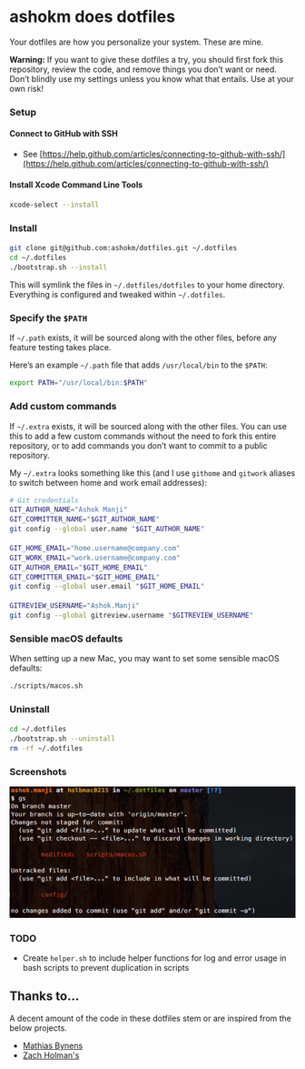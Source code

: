# ashokm does dotfiles

Your dotfiles are how you personalize your system. These are mine.

**Warning:** If you want to give these dotfiles a try, you should first fork this repository, review the code, and remove things you don’t want or need. Don’t blindly use my settings unless you know what that entails. Use at your own risk!

### Setup

#### Connect to GitHub with SSH

* See [https://help.github.com/articles/connecting-to-github-with-ssh/](https://help.github.com/articles/connecting-to-github-with-ssh/)

#### Install Xcode Command Line Tools

```bash
xcode-select --install
```

### Install

```bash
git clone git@github.com:ashokm/dotfiles.git ~/.dotfiles
cd ~/.dotfiles
./bootstrap.sh --install
```

This will symlink the files in `~/.dotfiles/dotfiles` to your home directory.
Everything is configured and tweaked within `~/.dotfiles`.

### Specify the `$PATH`

If `~/.path` exists, it will be sourced along with the other files, before any feature testing takes place.

Here’s an example `~/.path` file that adds `/usr/local/bin` to the `$PATH`:

```bash
export PATH="/usr/local/bin:$PATH"
```

### Add custom commands

If `~/.extra` exists, it will be sourced along with the other files. You can use this to add a few custom commands without the need to fork this entire repository, or to add commands you don’t want to commit to a public repository.

My `~/.extra` looks something like this (and I use `githome` and `gitwork` aliases to switch between home and work email addresses):

```bash
# Git credentials
GIT_AUTHOR_NAME="Ashok Manji"
GIT_COMMITTER_NAME="$GIT_AUTHOR_NAME"
git config --global user.name "$GIT_AUTHOR_NAME"

GIT_HOME_EMAIL="home.username@company.com"
GIT_WORK_EMAIL="work.username@company.com"
GIT_AUTHOR_EMAIL="$GIT_HOME_EMAIL"
GIT_COMMITTER_EMAIL="$GIT_HOME_EMAIL"
git config --global user.email "$GIT_HOME_EMAIL"

GITREVIEW_USERNAME="Ashok.Manji"
git config --global gitreview.username "$GITREVIEW_USERNAME"
```

### Sensible macOS defaults

When setting up a new Mac, you may want to set some sensible macOS defaults:

```bash
./scripts/macos.sh
```

### Uninstall

```bash
cd ~/.dotfiles
./bootstrap.sh --uninstall
rm -rf ~/.dotfiles
```

### Screenshots

![Screenshot of my shell prompt](screenshot.png)

### TODO

* Create `helper.sh` to include helper functions for log and error usage in bash scripts to prevent duplication in scripts

## Thanks to…

A decent amount of the code in these dotfiles stem or are inspired from the below projects.

* [Mathias Bynens](https://github.com/mathiasbynens/dotfiles)
* [Zach Holman's](https://github.com/holman/dotfiles)
